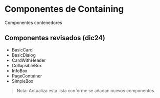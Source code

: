 # Componentes de Containing

Componentes contenedores

## Componentes revisados (dic24)

- BasicCard
- BasicDialog
- CardWithHeader
- CollapsibleBox
- InfoBox
- PageContainer
- SimpleBox

> Nota: Actualiza esta lista conforme se añadan nuevos componentes.
